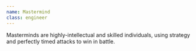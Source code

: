```yaml
---
name: Mastermind
class: engineer
---
```

Masterminds are highly-intellectual and skilled individuals, using strategy and perfectly timed attacks to win in battle.
